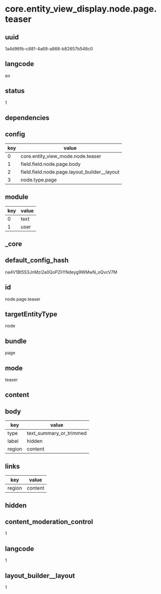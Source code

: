 # core.entity_view_display.node.page.teaser

## uuid
1a4d96fb-c881-4a69-a868-b82657b548c0

## langcode
en

## status
1

## dependencies

## config
|key|value|
|-|-|
|0|core.entity_view_mode.node.teaser|
|1|field.field.node.page.body|
|2|field.field.node.page.layout_builder__layout|
|3|node.type.page|


## module
|key|value|
|-|-|
|0|text|
|1|user|


## _core

## default_config_hash
na4V1Bt5S3JnMzi2a0QoPZIiYNdeyg9WMwN_oQvcV7M

## id
node.page.teaser

## targetEntityType
node

## bundle
page

## mode
teaser

## content

## body
|key|value|
|-|-|
|type|text_summary_or_trimmed|
|label|hidden|
|region|content|


## links
|key|value|
|-|-|
|region|content|


## hidden

## content_moderation_control
1

## langcode
1

## layout_builder__layout
1
